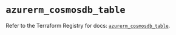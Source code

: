 # `azurerm_cosmosdb_table`

Refer to the Terraform Registry for docs: [`azurerm_cosmosdb_table`](https://registry.terraform.io/providers/hashicorp/azurerm/3.113.0/docs/resources/cosmosdb_table).
